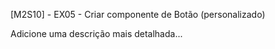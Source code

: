[M2S10] - EX05 - Criar componente de Botão (personalizado)

Adicione uma descrição mais detalhada...